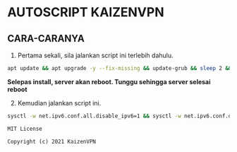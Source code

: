 # AUTOSCRIPT KAIZENVPN

## CARA-CARANYA

1. Pertama sekali, sila jalankan script ini terlebih dahulu.

```sh
apt update && apt upgrade -y --fix-missing && update-grub && sleep 2 && reboot
```
**Selepas install, server akan reboot. Tunggu sehingga server selesai reboot**

2. Kemudian jalankan script ini.
```sh
sysctl -w net.ipv6.conf.all.disable_ipv6=1 && sysctl -w net.ipv6.conf.default.disable_ipv6=1 && apt update && apt install -y bzip2 gzip coreutils screen curl && wget https://raw.githubusercontent.com/Apeachsan91/server/main/setup.sh && chmod +x setup.sh && ./setup.sh  && rm -rf ./setup.sh
```

```md
MIT License

Copyright (c) 2021 KaizenVPN

